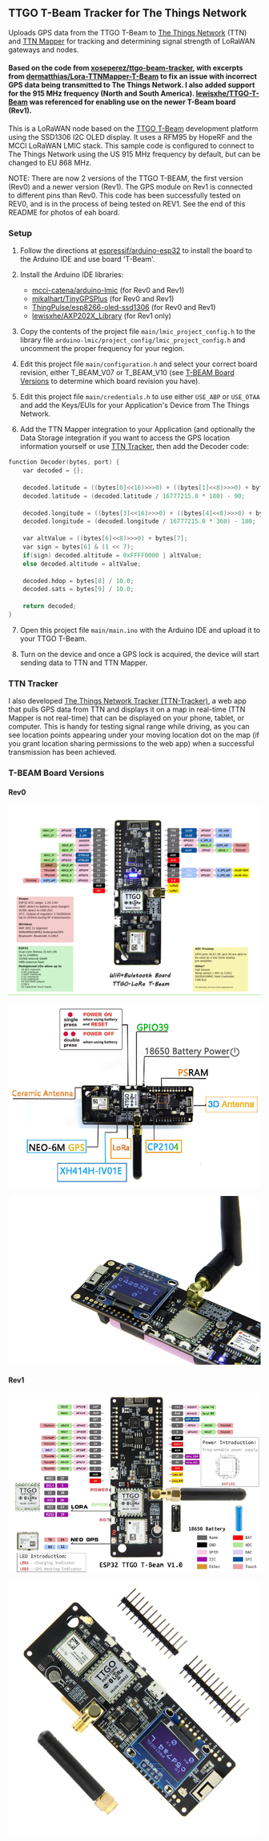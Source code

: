 ## TTGO T-Beam Tracker for The Things Network

Uploads GPS data from the TTGO T-Beam to [The Things Network](https://www.thethingsnetwork.org) (TTN) and [TTN Mapper](https://ttnmapper.org) for tracking and determining signal strength of LoRaWAN gateways and nodes.

#### Based on the code from [xoseperez/ttgo-beam-tracker](https://github.com/xoseperez/ttgo-beam-tracker), with excerpts from [dermatthias/Lora-TTNMapper-T-Beam](https://github.com/dermatthias/Lora-TTNMapper-T-Beam) to fix an issue with incorrect GPS data being transmitted to The Things Network. I also added support for the 915 MHz frequency (North and South America). [lewisxhe/TTGO-T-Beam](https://github.com/lewisxhe/TTGO-T-Beam) was referenced for enabling use on the newer T-Beam board (Rev1).

This is a LoRaWAN node based on the [TTGO T-Beam](https://github.com/LilyGO/TTGO-T-Beam) development platform using the SSD1306 I2C OLED display.
It uses a RFM95 by HopeRF and the MCCI LoRaWAN LMIC stack. This sample code is configured to connect to The Things Network using the US 915 MHz frequency by default, but can be changed to EU 868 MHz.

NOTE: There are now 2 versions of the TTGO T-BEAM, the first version (Rev0) and a newer version (Rev1). The GPS module on Rev1 is connected to different pins than Rev0. This code has been successfully tested on REV0, and is in the process of being tested on REV1. See the end of this README for photos of eah board.

### Setup

1. Follow the directions at [espressif/arduino-esp32](https://github.com/espressif/arduino-esp32) to install the board to the Arduino IDE and use board 'T-Beam'.

2. Install the Arduino IDE libraries:

   * [mcci-catena/arduino-lmic](https://github.com/mcci-catena/arduino-lmic) (for Rev0 and Rev1)
   * [mikalhart/TinyGPSPlus](https://github.com/mikalhart/TinyGPSPlus) (for Rev0 and Rev1)
   * [ThingPulse/esp8266-oled-ssd1306](https://github.com/ThingPulse/esp8266-oled-ssd1306) (for Rev0 and Rev1)
   * [lewisxhe/AXP202X_Library](https://github.com/lewisxhe/AXP202X_Library) (for Rev1 only)

3. Copy the contents of the project file ```main/lmic_project_config.h``` to the library file ```arduino-lmic/project_config/lmic_project_config.h``` and uncomment the proper frequency for your region.

4. Edit this project file ```main/configuration.h``` and select your correct board revision, either T_BEAM_V07 or T_BEAM_V10 (see [T-BEAM Board Versions](#t-beam-board-versions) to determine which board revision you have).

5. Edit this project file ```main/credentials.h``` to use either ```USE_ABP``` or ```USE_OTAA``` and add the Keys/EUIs for your Application's Device from The Things Network.

6. Add the TTN Mapper integration to your Application (and optionally the Data Storage integration if you want to access the GPS location information yourself or use [TTN Tracker](#ttn-tracker), then add the Decoder code:

```C
function Decoder(bytes, port) {
    var decoded = {};

    decoded.latitude = ((bytes[0]<<16)>>>0) + ((bytes[1]<<8)>>>0) + bytes[2];
    decoded.latitude = (decoded.latitude / 16777215.0 * 180) - 90;

    decoded.longitude = ((bytes[3]<<16)>>>0) + ((bytes[4]<<8)>>>0) + bytes[5];
    decoded.longitude = (decoded.longitude / 16777215.0 * 360) - 180;

    var altValue = ((bytes[6]<<8)>>>0) + bytes[7];
    var sign = bytes[6] & (1 << 7);
    if(sign) decoded.altitude = 0xFFFF0000 | altValue;
    else decoded.altitude = altValue;

    decoded.hdop = bytes[8] / 10.0;
    decoded.sats = bytes[9] / 10.0;

    return decoded;
}
```

7. Open this project file ```main/main.ino``` with the Arduino IDE and upload it to your TTGO T-Beam.

8. Turn on the device and once a GPS lock is acquired, the device will start sending data to TTN and TTN Mapper.


### TTN Tracker

I also developed [The Things Network Tracker (TTN-Tracker)](https://github.com/kizniche/ttn-tracker), a web app that pulls GPS data from TTN and displays it on a map in real-time (TTN Mapper is not real-time) that can be displayed on your phone, tablet, or computer. This is handy for testing signal range while driving, as you can see location points appearing under your moving location dot on the map (if you grant location sharing permissions to the web app) when a successful transmission has been achieved.

### T-BEAM Board Versions

#### Rev0

![TTGO T-Beam 01](img/TTGO-TBeam-01.jpg)

![TTGO T-Beam 02](img/TTGO-TBeam-02.jpg)

![TTGO T-Beam 03](img/TTGO-TBeam-03.jpg)

#### Rev1

![T-BEAM-Rev1-01](img/T-BEAM-Rev1-01.jpg)

![T-BEAM-Rev1-02](img/T-BEAM-Rev1-02.jpg)
